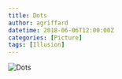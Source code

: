 ```yaml
---
title: Dots
author: agriffard
datetime: 2018-06-06T12:00:00Z
categories: [Picture]
tags: [Illusion]
---
```

![Dots](/assets/blog/dots.webp)
